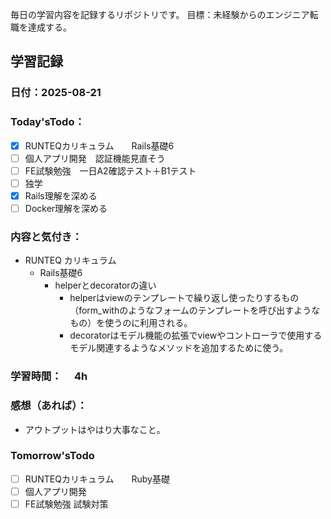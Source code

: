 毎日の学習内容を記録するリポジトリです。
目標：未経験からのエンジニア転職を達成する。

## 学習記録
### 日付：2025-08-21
### Today'sTodo：
- [x] RUNTEQカリキュラム　　Rails基礎6
- [ ] 個人アプリ開発　認証機能見直そう
- [ ] FE試験勉強　一日A2確認テスト＋B1テスト
- [ ] 独学
- [x] Rails理解を深める
- [ ] Docker理解を深める　
### 内容と気付き：
- RUNTEQ カリキュラム　
    - Rails基礎6
        - helperとdecoratorの違い
             - helperはviewのテンプレートで繰り返し使ったりするもの（form_withのようなフォームのテンプレートを呼び出すようなもの）を使うのに利用される。
            - decoratorはモデル機能の拡張でviewやコントローラで使用するモデル関連するようなメソッドを追加するために使う。

### 学習時間：　 4h
### 感想（あれば）：
- アウトプットはやはり大事なこと。
### Tomorrow'sTodo
- [ ] RUNTEQカリキュラム　　Ruby基礎
- [ ] 個人アプリ開発　
- [ ] FE試験勉強 試験対策